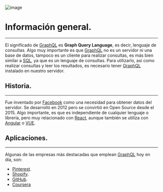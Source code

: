 ![image](https://github.com/Kristoffer-Van-Steemberghe/React-Avanzado/assets/131236408/a1b904d4-beca-42e6-9add-d539968f56a5)


# Información general.
---
El significado de [GraphQL](https://graphql.org/) es **Graph Query Language**, es decir, lenguaje de consultas.
Algo muy importante es que [GraphQL](https://graphql.org/) no es un servidor ni una base de datos, tampoco es un cliente para realizar consultas, es más bien similar a [SQL](https://learn.microsoft.com/en-us/sql/?view=sql-server-ver16), ya que es un lenguaje de consultas.
Para utilizarlo, así como realizar consultas y leer los resultados, es necesario tener [GraphQL](https://graphql.org/) instalado en nuestro servidor.


## Historia.
---
Fue inventado por [Facebook](https://www.facebook.com/) como una necesidad para obtener datos del servidor.
Se desarrolló en 2012 pero se convirtió en Open Source desde el 2015.
Algo importante, es que es independiente de cualquier lenguaje o librería, pero muy relacionado con [React](https://es.react.dev/), aunque también se utiliza con [Angular](https://angular.io/) o [VUE](https://vuejs.org/).

## Aplicaciones.
---
Algunas de las empresas más destacadas que emplean [GraphQL](https://graphql.org/) hoy en día, son:
- [Pinterest](https://www.pinterest.com.mx/).
- [Shopify](https://www.shopify.com/free-trial?term=shopify&adid=565882038719&campaignid=15436644892&branded_enterprise=1&BOID=brand&gclid=Cj0KCQjwoeemBhCfARIsADR2QCsl3QLOeZBQbN3e7FWruW6tj5ZFxX5Vd8Mt_ovwm7S294ONBVXvg8oaAqA7EALw_wcB&cmadid=516586683;cmadvertiserid=10730501;cmcampaignid=26990768;cmplacementid=324494383;cmcreativeid=163722649;cmsiteid=5500011).
- [GitHub](https://github.com/).
- [Coursera](https://www.coursera.org/)
